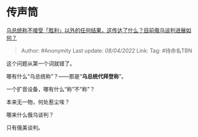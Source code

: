 # 传声筒
[乌总统称不接受「胜利」以外的任何结果，这传达了什么？目前俄乌谈判进展如何？](https://www.zhihu.com/question/525661995/answer/2421729952)

> Author: #Anonymity 
> Last update: *08/04/2022* 
> Link:
> Tag: #待命名TBN 

这个问题从第一个词就错了。

哪有什么“乌总统称”？——那是“**乌总统代拜登称**”。

一个扩音设备，哪有什么“称”不“称”？

本来无一物，何处惹尘埃？

哪来什么俄乌谈判？

只有俄美谈判。

